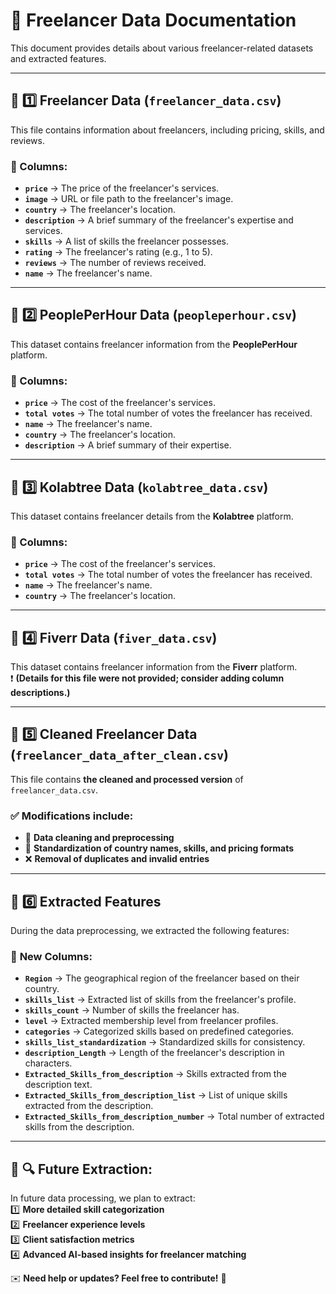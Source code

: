 # 📂 Freelancer Data Documentation

This document provides details about various freelancer-related datasets and extracted features.

---

## 📌 1️⃣ Freelancer Data (`freelancer_data.csv`)
This file contains information about freelancers, including pricing, skills, and reviews.

### 🔹 Columns:
- **`price`** → The price of the freelancer's services.  
- **`image`** → URL or file path to the freelancer's image.  
- **`country`** → The freelancer's location.  
- **`description`** → A brief summary of the freelancer's expertise and services.  
- **`skills`** → A list of skills the freelancer possesses.  
- **`rating`** → The freelancer's rating (e.g., 1 to 5).  
- **`reviews`** → The number of reviews received.  
- **`name`** → The freelancer's name.  

---

## 📌 2️⃣ PeoplePerHour Data (`peopleperhour.csv`)
This dataset contains freelancer information from the **PeoplePerHour** platform.

### 🔹 Columns:
- **`price`** → The cost of the freelancer's services.  
- **`total votes`** → The total number of votes the freelancer has received.  
- **`name`** → The freelancer's name.  
- **`country`** → The freelancer's location.  
- **`description`** → A brief summary of their expertise.  

---

## 📌 3️⃣ Kolabtree Data (`kolabtree_data.csv`)
This dataset contains freelancer details from the **Kolabtree** platform.

### 🔹 Columns:
- **`price`** → The cost of the freelancer's services.  
- **`total votes`** → The total number of votes the freelancer has received.  
- **`name`** → The freelancer's name.  
- **`country`** → The freelancer's location.  

---

## 📌 4️⃣ Fiverr Data (`fiver_data.csv`)
This dataset contains freelancer information from the **Fiverr** platform.  
❗ **(Details for this file were not provided; consider adding column descriptions.)**

---

## 📌 5️⃣ Cleaned Freelancer Data (`freelancer_data_after_clean.csv`)
This file contains **the cleaned and processed version** of `freelancer_data.csv`.

### ✅ Modifications include:
- 🧹 **Data cleaning and preprocessing**  
- 🔄 **Standardization of country names, skills, and pricing formats**  
- ❌ **Removal of duplicates and invalid entries**  

---

## 📌 6️⃣ Extracted Features  
During the data preprocessing, we extracted the following features:

### 🔹 **New Columns:**
- **`Region`** → The geographical region of the freelancer based on their country.  
- **`skills_list`** → Extracted list of skills from the freelancer's profile.  
- **`skills_count`** → Number of skills the freelancer has.  
- **`level`** → Extracted membership level from freelancer profiles.  
- **`categories`** → Categorized skills based on predefined categories.  
- **`skills_list_standardization`** → Standardized skills for consistency.  
- **`description_Length`** → Length of the freelancer's description in characters.  
- **`Extracted_Skills_from_description`** → Skills extracted from the description text.  
- **`Extracted_Skills_from_description_list`** → List of unique skills extracted from the description.  
- **`Extracted_Skills_from_description_number`** → Total number of extracted skills from the description.  

---

## 📌 🔍 Future Extraction:
In future data processing, we plan to extract:  
1️⃣ **More detailed skill categorization**  
2️⃣ **Freelancer experience levels**  
3️⃣ **Client satisfaction metrics**  
4️⃣ **Advanced AI-based insights for freelancer matching**  

✉️ **Need help or updates? Feel free to contribute!** 🚀
